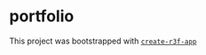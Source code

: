 # portfolio

This project was bootstrapped with [`create-r3f-app`](https://github.com/utsuboco/create-r3f-app)